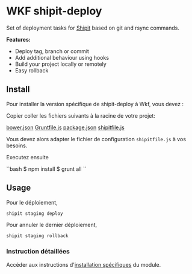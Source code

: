 # WKF shipit-deploy

Set of deployment tasks for [Shipit](https://github.com/shipitjs/shipit) based on git and rsync commands.

**Features:**

- Deploy tag, branch or commit
- Add additional behaviour using hooks
- Build your project locally or remotely
- Easy rollback

## Install

Pour installer la version spécifique de shipit-deploy à Wkf, vous devez :

Copier coller les fichiers suivants à la racine de votre projet:

[bower.json](https://github.com/wolters-kluwer-france/shipit-deploy/wkf/bower.json)
[Gruntfile.js](https://github.com/wolters-kluwer-france/shipit-deploy/wkf/Gruntfile.js)
[package.json](https://github.com/wolters-kluwer-france/shipit-deploy/wkf/package.json)
[shipitfile.js](https://github.com/wolters-kluwer-france/shipit-deploy/wkf/shipitfile.js)

Vous devez alors adapter le fichier de configuration `shipitfile.js` à vos besoins.

Executez ensuite 

``bash
$ npm install
$ grunt all
`̀

## Usage

Pour le déploiement, 

```bash
shipit staging deploy
```

Pour annuler le dernier déploiement, 

```bash
shipit staging rollback
```


### Instruction détaillées

Accéder aux instructions d'[installation spécifiques](https://github.com/wolters-kluwer-france/INSTALL.md) du module.